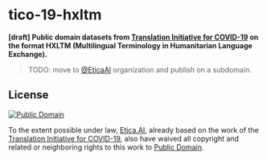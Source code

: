 # tico-19-hxltm
**[draft] Public domain datasets from
[Translation Initiative for COVID-19](tico-19.github.io) on the format
HXLTM (Multilingual Terminology in Humanitarian Language Exchange).**

> TODO: move to [@EticaAI](https://github.com/EticaAI) organization and
  publish on a subdomain.

## License

[![Public Domain](https://i.creativecommons.org/p/zero/1.0/88x31.png)](UNLICENSE)

To the extent possible under law, [Etica.AI](https://github.com/EticaAI),
already based on the work of the
[Translation Initiative for COVID-19](https://tico-19.github.io/),
also have waived all copyright and related or neighboring rights to this work to
[Public Domain](LICENSE).